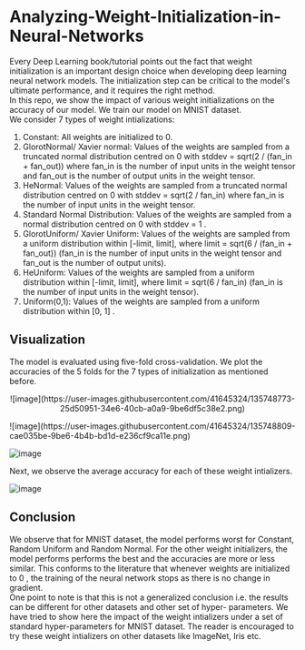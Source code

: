 # Analyzing-Weight-Initialization-in-Neural-Networks
Every Deep Learning book/tutorial points out the fact that weight initialization is an important design choice when developing deep learning neural network models. The initialization step can be critical to the model's ultimate performance, and it requires the right method. <br>
In this repo, we show the impact of various weight initializations on the accuracy of our model. We train our model on MNIST dataset. <br>
We consider 7 types of weight intializations:
<ol>
  <li> Constant: All weights are initialized to 0. </li>
  <li> GlorotNormal/ Xavier normal: Values of the weights are sampled from a truncated normal distribution centred on 0 with stddev = sqrt(2 / (fan_in + fan_out)) where fan_in is the number of input units in the weight tensor and fan_out is the number of output units in the weight tensor. </li>
  <li> HeNormal: Values of the weights are sampled from a truncated normal distribution centred on 0 with stddev = sqrt(2 / fan_in) where fan_in is the number of input units in the weight tensor. </li>
  <li> Standard Normal Distribution: Values of the weights are sampled from a normal distribution centred on 0 with stddev = 1 . </li>
  <li> GlorotUniform/ Xavier Uniform: Values of the weights are sampled from a uniform distribution within [-limit, limit], where limit = sqrt(6 / (fan_in + fan_out)) (fan_in is the number of input units in the weight tensor and fan_out is the number of output units). </li>
  <li> HeUniform: Values of the weights are sampled from a uniform distribution within [-limit, limit], where limit = sqrt(6 / fan_in) (fan_in is the number of input units in the weight tensor). </li>
  <li> Uniform(0,1): Values of the weights are sampled from a uniform distribution within [0, 1] . </li>
 </ol>
 
## Visualization
The model is evaluated using five-fold cross-validation. We plot the accuracies of the 5 folds for the 7 types of initialization as mentioned before.
<p align="center">
![image](https://user-images.githubusercontent.com/41645324/135748773-25d50951-34e6-40cb-a0a9-9be6df5c38e2.png)
</p>
![image](https://user-images.githubusercontent.com/41645324/135748809-cae035be-9be6-4b4b-bd1d-e236cf9ca11e.png)

![image](https://user-images.githubusercontent.com/41645324/135748852-a0c3739e-8396-4436-abd3-8026acfc7396.png)

Next, we observe the average accuracy for each of these weight intializers.

![image](https://user-images.githubusercontent.com/41645324/135749080-357c4db3-12db-4adc-9fb1-da87245c943d.png)

## Conclusion
We observe that for MNIST dataset, the model performs worst for Constant, Random Uniform and Random Normal. For the other weight initializers, the model performs performs the best and the accuracies are more or less similar. This conforms to the literature that whenever weights are initialized to 0 , the training of the neural network stops as there is no change in gradient. <br>
One point to note is that this is not a generalized conclusion i.e. the results can be different for other datasets and other set of hyper- parameters. We have tried to show here the impact of the weight intializers under a set of standard hyper-parameters for MNIST dataset. The reader is encouraged to try these weight intializers on other datasets like ImageNet, Iris etc. <br>


